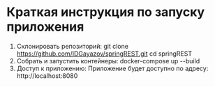 # Краткая инструкция по запуску приложения

1. Склонировать репозиторий:
   git clone https://github.com/IDGayazov/springREST.git
   cd springREST
2. Собрать и запустить контейнеры:
   docker-compose up --build
3. Доступ к приложению:
   Приложение будет доступно по адресу: http://localhost:8080
